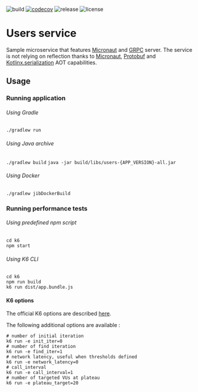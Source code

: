 ![build](https://github.com/equidis/micronaut-grpc-users-service/workflows/build/badge.svg) 
[![codecov](https://codecov.io/gh/equidis/micronaut-grpc-users-service/branch/master/graph/badge.svg?token=OB1F66EA4A)](https://app.codecov.io/gh/equidis/micronaut-grpc-users-service) 
![release](https://img.shields.io/github/v/tag/equidis/micronaut-grpc-users-service)
![license](https://img.shields.io/github/license/equidis/micronaut-grpc-users-service)

# Users service

Sample microservice that features [Micronaut](https://micronaut.io/) and [GRPC](https://grpc.io/) server. 
The service is not relying on reflection thanks to [Micronaut](https://micronaut.io/), 
[Protobuf](https://developers.google.com/protocol-buffers) and 
[Kotlinx.serialization](https://kotlinlang.org/docs/reference/serialization.html) AOT capabilities. 


## Usage

### Running application

###### Using Gradle

`./gradlew run`

###### Using Java archive

`./gradlew build`
`java -jar build/libs/users-{APP_VERSION}-all.jar`

###### Using Docker

`./gradlew jibDockerBuild`

### Running performance tests

###### Using predefined npm script

```
cd k6
npm start
```

###### Using K6 CLI

```
cd k6
npm run build
k6 run dist/app.bundle.js
```

#### K6 options

The official K6 options are described [here](https://k6.io/docs/using-k6/options).

The following additional options are available :

```
# number of initial iteration
k6 run -e init_iter=0
# number of find iteration
k6 run -e find_iter=1
# network latency, useful when thresholds defined
k6 run -e network_latency=0
# call_interval
k6 run -e call_interval=1
# number of targeted VUs at plateau
k6 run -e plateau_target=20
```

